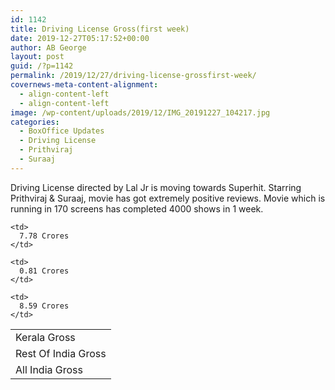```yaml
---
id: 1142
title: Driving License Gross(first week)
date: 2019-12-27T05:17:52+00:00
author: AB George
layout: post
guid: /?p=1142
permalink: /2019/12/27/driving-license-grossfirst-week/
covernews-meta-content-alignment:
  - align-content-left
  - align-content-left
image: /wp-content/uploads/2019/12/IMG_20191227_104217.jpg
categories:
  - BoxOffice Updates
  - Driving License
  - Prithviraj
  - Suraaj
---
```

Driving License directed by Lal Jr is moving towards Superhit. Starring Prithviraj & Suraaj, movie has got extremely positive reviews. Movie which is running in 170 screens has completed 4000 shows in 1 week. 

<table class="wp-block-table">
  <tr>
    <td>
      Kerala Gross
    </td>
    
    <td>
      7.78 Crores
    </td>
  </tr>
  
  <tr>
    <td>
      Rest Of India Gross
    </td>
    
    <td>
      0.81 Crores
    </td>
  </tr>
  
  <tr>
    <td>
      All India Gross
    </td>
    
    <td>
      8.59 Crores
    </td>
  </tr>
</table>